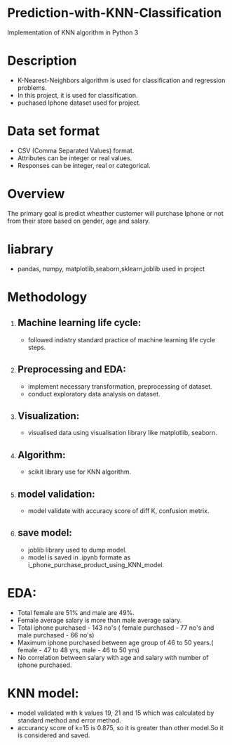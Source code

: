 # Prediction-with-KNN-Classification
Implementation of KNN algorithm in Python 3

# Description
* K-Nearest-Neighbors algorithm is used for classification and regression problems.
* In this project, it is used for classification.
* puchased Iphone dataset used for project.

# Data set format
* CSV (Comma Separated Values) format.
* Attributes can be integer or real values.
* Responses can be integer, real or categorical.

# Overview
The primary goal is predict wheather customer will purchase Iphone or not from their store based on gender, age and salary.

# liabrary 
* pandas, numpy, matplotlib,seaborn,sklearn,joblib used in project

# Methodology
1. ## Machine learning life cycle:
   - followed indistry standard practice of machine learning life cycle steps.
2. ## Preprocessing and EDA:
   - implement necessary transformation, preprocessing of dataset.
   - conduct exploratory data analysis on dataset.
3. ## Visualization:
   - visualised data using visualisation library like matplotlib, seaborn.
4. ## Algorithm:
   - scikit library use for KNN algorithm.
5. ## model validation:
   - model validate with accuracy score of diff K, confusion metrix.
6. ## save model:
   - joblib library used to dump model.
   - model is saved in .ipynb formate as i_phone_purchase_product_using_KNN_model.
# EDA:
- Total female are 51% and male are 49%.
- Female average salary is more than male average salary.
- Total iphone purchased - 143 no's ( female purchased - 77 no's and male purchased - 66 no's)
- Maximum iphone purchased between age group of 46 to 50 years.( female - 47 to 48 yrs, male - 46 to 50 yrs)
- No correlation between salary with age and salary with number of iphone purchased.

# KNN model:
- model validated with k values 19, 21 and 15 which was calculated by standard method and error method.
- accurancy score of k=15 is 0.875, so it is greater than other model.So it is considered and saved.
  
